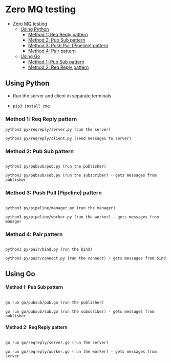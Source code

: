 # Zero MQ testing

- [Zero MQ testing](#zero-mq-testing)
  - [Using Python](#using-python)
    - [Method 1: Req Reply pattern](#method-1-req-reply-pattern)
    - [Method 2: Pub Sub pattern](#method-2-pub-sub-pattern)
    - [Method 3: Push Pull (Pipeline) pattern](#method-3-push-pull-pipeline-pattern)
    - [Method 4: Pair pattern](#method-4-pair-pattern)
  - [Using Go](#using-go)
      - [Method 1: Pub Sub pattern](#method-1-pub-sub-pattern)
      - [Method 2: Req Reply pattern](#method-2-req-reply-pattern)

## Using Python

- Run the server and client in separate terminals 

- `pip3 install zmq`

### Method 1: Req Reply pattern

```
python3 py/reqreply/server.py (run the server)

python3 py/reqreply/client.py (send messages to server)

```

### Method 2: Pub Sub pattern

```

python3 py/pubsub/pub.py (run the publisher)

python3 py/pubsub/sub.py (run the subscriber) - gets messages from publisher

```

### Method 3: Push Pull (Pipeline) pattern

```

python3 py/pipeline/manager.py (run the manager)

python3 py/pipeline/worker.py (run the worker) - gets messages from manager

```

### Method 4: Pair pattern

```

python3 py/pair/bind.py (run the bind)

python3 py/pair/connect.py (run the connect) - gets messages from bind

```

## Using Go


#### Method 1: Pub Sub pattern

```

go run go/pubsub/pub.go (run the publisher)

go run go/pubsub/sub.go (run the subscriber) - gets messages from publisher

```

#### Method 2: Req Reply pattern

```

go run go/reqreply/server.go (run the server)

go run go/reqreply/worker.go (run the worker) - gets messages from server

```
